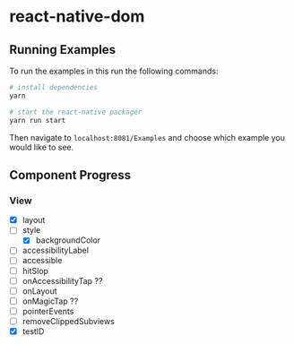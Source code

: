 # react-native-dom

## Running Examples

To run the examples in this run the following commands:

```sh
# install dependencies
yarn

# start the react-native packager
yarn run start
```

Then navigate to `localhost:8081/Examples` and choose which example you would like to see.

## Component Progress

### View

- [x] layout
- [ ] style
  - [x] backgroundColor
- [ ] accessibilityLabel
- [ ] accessible
- [ ] hitSlop
- [ ] onAccessibilityTap ??
- [ ] onLayout
- [ ] onMagicTap ??
- [ ] pointerEvents
- [ ] removeClippedSubviews
- [x] testID